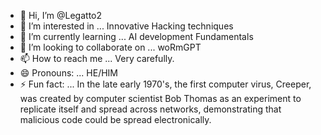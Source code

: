 - 👋 Hi, I’m @Legatto2
- 👀 I’m interested in ... Innovative Hacking techniques
- 🌱 I’m currently learning ... AI development Fundamentals
- 💞️ I’m looking to collaborate on ... woRmGPT
- 📫 How to reach me ... Very carefully.
- 😄 Pronouns: ... HE/HIM
- ⚡ Fun fact: ... In the late early 1970's, the first computer virus, Creeper, was created by computer scientist Bob Thomas as an experiment to replicate itself and spread across networks, demonstrating that malicious code could be spread electronically.

<!---
Legatto2/Legatto2 is a ✨ special ✨ repository because its `README.md` (this file) appears on your GitHub profile.
You can click the Preview link to take a look at your changes.
--->
